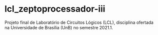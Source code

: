 # lcl_zeptoprocessador-iii
Projeto final de Laboratório de Circuitos Lógicos (LCL), disciplina ofertada na Universidade de Brasília (UnB) no semestre 2021.1.
